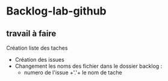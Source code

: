 # Backlog-lab-github
## travail à faire
Création liste des taches
- Création des issues
- Changement les noms des fichier dans le dossier backlog : 
    - numero de l'issue +'.'+ le nom de tache